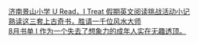   
[济南景山小学 U Read，I Treat 假期英文阅读挑战活动小记](http://www.dianyue.me/archives/652/c8j6q37og5fozt9h/)  
[熟读这三套上古奇书，胜请一千位风水大师](http://www.dianyue.me/archives/536/cpyygj2kfg9lg2k7/)  
[8月书单  I  作为一个失去了想象力的成年人实在无趣透顶。](http://www.dianyue.me/archives/994/gnvdw3g7sotoa0n0/)